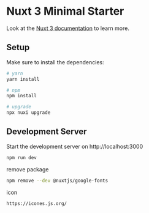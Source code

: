 # Nuxt 3 Minimal Starter

Look at the [Nuxt 3 documentation](https://nuxt.com/docs/getting-started/introduction) to learn more.

## Setup

Make sure to install the dependencies:

```bash
# yarn
yarn install

# npm
npm install

# upgrade
npx nuxi upgrade
```

## Development Server

Start the development server on http://localhost:3000

```bash
npm run dev
```

remove package

```bash
npm remove --dev @nuxtjs/google-fonts
```

icon

```bash
https://icones.js.org/
```

